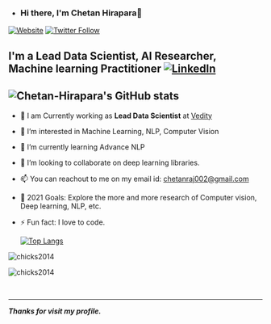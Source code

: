 - ### Hi there, I'm Chetan Hirapara👋

 [![Website](https://img.shields.io/website?label=ChetanHirapara&style=for-the-badge&url=https%3A%2F%2Fcodestackr.com)](https://www.linkedin.com/in/chetan-hirapara-90344345/)
 [![Twitter Follow](https://img.shields.io/twitter/follow/chetanraj002?color=1DA1F2&logo=twitter&style=for-the-badge)](https://twitter.com/intent/follow?original_referer=https%3A%2F%2Fgithub.com%2FcodeSTACKr&screen_name=codeSTACKr)

  ## I'm a Lead Data Scientist, AI Researcher, Machine learning Practitioner [![LinkedIn](https://img.shields.io/badge/linkedin-%230077B5.svg?style=for-the-badge&logo=linkedin&logoColor=white)](https://www.linkedin.com/in/chetan-hirapara-90344345/)
 ![Chetan-Hirapara's GitHub stats](https://github-readme-stats.vercel.app/api?username=chicks2014&show_icons=true&theme=algolia)
   ---

 - 🔭 I am Currently working as **Lead Data Scientist** at [Vedity](https://vedity.com/)
 - 👀 I’m interested in Machine Learning, NLP, Computer Vision 
 - 🌱 I’m currently learning Advance NLP
 - 💞️ I’m looking to collaborate on deep learning libraries.
 - 📫 You can reachout to me on my email id: chetanraj002@gmail.com
 - 🥅 2021 Goals: Explore the more and more research of Computer vision, Deep learning, NLP, etc.

 - ⚡ Fun fact: I love to code.

     [![Top Langs](https://github-readme-stats.vercel.app/api/top-langs/?username=chicks2014&langs_count=5&theme=algolia)](https://github.com/anuraghazra/github-readme-stats)

<p align="left"> <img src="https://komarev.com/ghpvc/?username=chicks2014&label=Profile%20views&color=0e75b6&style=flat" alt="chicks2014" /> </p>

<p><img align="center" src="https://github-readme-streak-stats.herokuapp.com/?user=chicks2014&" alt="chicks2014" /></p>

<br>

<hr>

***Thanks for visit my profile.***

<!---
chicks2014/chicks2014 is a ✨ special ✨ repository because its `README.md` (this file) appears on your GitHub profile.
You can click the Preview link to take a look at your changes.
--->
